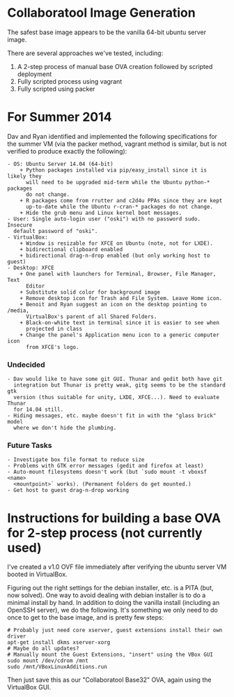 Collaboratool Image Generation
==============================

The safest base image appears to be the vanilla 64-bit ubuntu server image.

There are several approaches we've tested, including:

 1. A 2-step process of manual base OVA creation followed by scripted deployment
 2. Fully scripted process using vagrant
 3. Fully scripted using packer


For Summer 2014
===============

Dav and Ryan identified and implemented the following specifications for the
summer VM (via the packer method, vagrant method is similar, but is not verified
to produce exactly the following):

    - OS: Ubuntu Server 14.04 (64-bit)
        + Python packages installed via pip/easy_install since it is likely they
          will need to be upgraded mid-term while the Ubuntu python-* packages
          do not change.
        + R packages come from rrutter and c2d4u PPAs since they are kept
          up-to-date while the Ubuntu r-cran-* packages do not change.
        + Hide the grub menu and Linux kernel boot messages.
    - User: Single auto-login user ("oski") with no password sudo. Insecure
      default password of "oski".
    - VirtualBox:
        + Window is resizable for XFCE on Ubuntu (note, not for LXDE).
        + bidirectional clipboard enabled
        + bidirectional drag-n-drop enabled (but only working host to guest)
    - Desktop: XFCE
        + One panel with launchers for Terminal, Browser, File Manager, Text
          Editor
        + Substitute solid color for background image
        + Remove desktop icon for Trash and File System. Leave Home icon.
        + Benoit and Ryan suggest an icon on the desktop pointing to /media,
          VirtualBox's parent of all Shared Folders.
        + Black-on-white text in terminal since it is easier to see when
          projected in class
        + Change the panel's Application menu icon to a generic computer icon
          from XFCE's logo.

### Undecided

    - Dav would like to have some git GUI. Thunar and gedit both have git
      integration but Thunar is pretty weak, gitg seems to be the standard gtk
      version (thus suitable for unity, LXDE, XFCE...). Need to evaluate Thunar
      for 14.04 still.
    - Hiding messages, etc. maybe doesn't fit in with the "glass brick" model
      where we don't hide the plumbing.

### Future Tasks

    - Investigate box file format to reduce size
    - Problems with GTK error messages (gedit and firefox at least)
    - Auto-mount filesystems doesn't work (but `sudo mount -t vboxsf <name>
      <mountpoint>` works). (Permanent folders do get mounted.)
    - Get host to guest drag-n-drop working


Instructions for building a base OVA for 2-step process (not currently used)
============================================================================

I've created a v1.0 OVF file immediately after verifying the ubuntu server VM
booted in VirtualBox.

Figuring out the right settings for the debian installer, etc. is a PITA (but,
now solved). One way to avoid dealing with debian installer is to do a minimal
install by hand. In addition to doing the vanilla install (including an OpenSSH
server), we do the following. It's something we only need to do once to get to
the base image, and is pretty few steps:

    # Probably just need core xserver, guest extensions install their own driver
    apt-get install dkms xserver-xorg
    # Maybe do all updates?
    # Manually mount the Guest Extensions, "insert" using the VBox GUI
    sudo mount /dev/cdrom /mnt
    sudo /mnt/VBoxLinuxAdditions.run

Then just save this as our "Collaboratool Base32" OVA, again using the
VirtualBox GUI.


